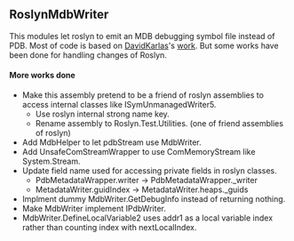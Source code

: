## RoslynMdbWriter

This modules let roslyn to emit an MDB debugging symbol file instead of PDB.
Most of code is based on [DavidKarlas](https://github.com/DavidKarlas)'s
[work](https://github.com/mono/roslyn/pull/4). But some works have been done
for handling changes of Roslyn.

#### More works done

- Make this assembly pretend to be a friend of roslyn assemblies to
  access internal classes like ISymUnmanagedWriter5.
  - Use roslyn internal strong name key.
  - Rename assembly to Roslyn.Test.Utilities. (one of friend assemblies of roslyn)
- Add MdbHelper to let pdbStream use MdbWriter.
- Add UnsafeComStreamWrapper to use ComMemoryStream like System.Stream.
- Update field name used for accessing private fields in roslyn classes.
  - PdbMetadataWrapper.writer -> PdbMetadataWrapper.\_writer
  - MetadataWriter.guidIndex -> MetadataWriter.heaps.\_guids
- Implment dummy MdbWriter.GetDebugInfo instead of returning nothing.
- Make MdbWriter implement IPdbWriter.
- MdbWriter.DefineLocalVariable2 uses addr1 as a local variable index rather than
  counting index with nextLocalIndex.
